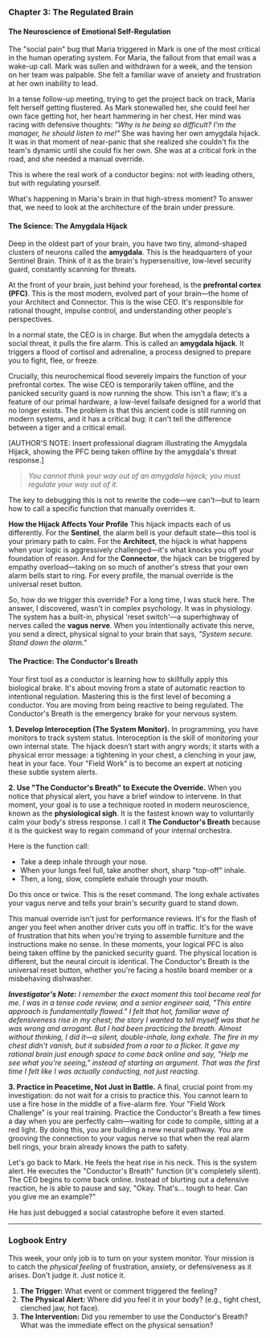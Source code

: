 ### **Chapter 3: The Regulated Brain**
#### The Neuroscience of Emotional Self-Regulation

The "social pain" bug that Maria triggered in Mark is one of the most critical in the human operating system. For Maria, the fallout from that email was a wake-up call. Mark was sullen and withdrawn for a week, and the tension on her team was palpable. She felt a familiar wave of anxiety and frustration at her own inability to lead.

In a tense follow-up meeting, trying to get the project back on track, Maria felt herself getting flustered. As Mark stonewalled her, she could feel her own face getting hot, her heart hammering in her chest. Her mind was racing with defensive thoughts: *"Why is he being so difficult? I'm the manager, he should listen to me!"* She was having her own amygdala hijack. It was in that moment of near-panic that she realized she couldn't fix the team's dynamic until she could fix her own. She was at a critical fork in the road, and she needed a manual override.

This is where the real work of a conductor begins: not with leading others, but with regulating yourself.

What's happening in Maria's brain in that high-stress moment? To answer that, we need to look at the architecture of the brain under pressure.

#### **The Science: The Amygdala Hijack**

Deep in the oldest part of your brain, you have two tiny, almond-shaped clusters of neurons called the **amygdala**. This is the headquarters of your Sentinel Brain. Think of it as the brain's hypersensitive, low-level security guard, constantly scanning for threats.

At the front of your brain, just behind your forehead, is the **prefrontal cortex (PFC)**. This is the most modern, evolved part of your brain—the home of your Architect and Connector. This is the wise CEO. It's responsible for rational thought, impulse control, and understanding other people's perspectives.

In a normal state, the CEO is in charge. But when the amygdala detects a social threat, it pulls the fire alarm. This is called an **amygdala hijack**. It triggers a flood of cortisol and adrenaline, a process designed to prepare you to fight, flee, or freeze.

Crucially, this neurochemical flood severely impairs the function of your prefrontal cortex. The wise CEO is temporarily taken offline, and the panicked security guard is now running the show. This isn't a flaw; it's a feature of our primal hardware, a low-level failsafe designed for a world that no longer exists. The problem is that this ancient code is still running on modern systems, and it has a critical bug: it can't tell the difference between a tiger and a critical email.

[AUTHOR'S NOTE: Insert professional diagram illustrating the Amygdala Hijack, showing the PFC being taken offline by the amygdala's threat response.]

> *You cannot think your way out of an amygdala hijack; you must regulate your way out of it.*

The key to debugging this is not to rewrite the code—we can't—but to learn how to call a specific function that manually overrides it.

**How the Hijack Affects Your Profile**
This hijack impacts each of us differently. For the **Sentinel**, the alarm bell is your default state—this tool is your primary path to calm. For the **Architect**, the hijack is what happens when your logic is aggressively challenged—it's what knocks you off your foundation of reason. And for the **Connector**, the hijack can be triggered by empathy overload—taking on so much of another's stress that your own alarm bells start to ring. For every profile, the manual override is the universal reset button.

So, how do we trigger this override? For a long time, I was stuck here. The answer, I discovered, wasn't in complex psychology. It was in physiology. The system has a built-in, physical 'reset switch'—a superhighway of nerves called the **vagus nerve**. When you intentionally activate this nerve, you send a direct, physical signal to your brain that says, *"System secure. Stand down the alarm."*

#### **The Practice: The Conductor's Breath**

Your first tool as a conductor is learning how to skillfully apply this biological brake. It's about moving from a state of automatic reaction to intentional regulation. Mastering this is the first level of becoming a conductor. You are moving from being reactive to being regulated. The Conductor's Breath is the emergency brake for your nervous system.

**1. Develop Interoception (The System Monitor).**
In programming, you have monitors to track system status. Interoception is the skill of monitoring your own internal state. The hijack doesn’t start with angry words; it starts with a physical error message: a tightening in your chest, a clenching in your jaw, heat in your face. Your "Field Work" is to become an expert at noticing these subtle system alerts.

**2. Use "The Conductor's Breath" to Execute the Override.**
When you notice that physical alert, you have a brief window to intervene. In that moment, your goal is to use a technique rooted in modern neuroscience, known as the **physiological sigh**. It is the fastest known way to voluntarily calm your body's stress response. I call it **The Conductor's Breath** because it is the quickest way to regain command of your internal orchestra.

Here is the function call:
*   Take a deep inhale through your nose.
*   When your lungs feel full, take another short, sharp "top-off" inhale.
*   Then, a long, slow, complete exhale through your mouth.

Do this once or twice. This is the reset command. The long exhale activates your vagus nerve and tells your brain's security guard to stand down.

This manual override isn't just for performance reviews. It's for the flash of anger you feel when another driver cuts you off in traffic. It's for the wave of frustration that hits when you're trying to assemble furniture and the instructions make no sense. In these moments, your logical PFC is also being taken offline by the panicked security guard. The physical location is different, but the neural circuit is identical. The Conductor's Breath is the universal reset button, whether you're facing a hostile board member or a misbehaving dishwasher.

***Investigator's Note:*** *I remember the exact moment this tool became real for me. I was in a tense code review, and a senior engineer said, "This entire approach is fundamentally flawed." I felt that hot, familiar wave of defensiveness rise in my chest; the story I wanted to tell myself was that he was wrong and arrogant. But I had been practicing the breath. Almost without thinking, I did it—a silent, double-inhale, long exhale. The fire in my chest didn't vanish, but it subsided from a roar to a flicker. It gave my rational brain just enough space to come back online and say, "Help me see what you're seeing," instead of starting an argument. That was the first time I felt like I was actually conducting, not just reacting.*

**3. Practice in Peacetime, Not Just in Battle.**
A final, crucial point from my investigation: do not wait for a crisis to practice this. You cannot learn to use a fire hose in the middle of a five-alarm fire. Your "Field Work Challenge" is your real training. Practice the Conductor's Breath a few times a day when you are perfectly calm—waiting for code to compile, sitting at a red light. By doing this, you are building a new neural pathway. You are grooving the connection to your vagus nerve so that when the real alarm bell rings, your brain already knows the path to safety.

Let's go back to Mark. He feels the heat rise in his neck. This is the system alert. He executes the "Conductor's Breath" function (it's completely silent). The CEO begins to come back online. Instead of blurting out a defensive reaction, he is able to pause and say, "Okay. That's... tough to hear. Can you give me an example?"

He has just debugged a social catastrophe before it even started.

---
### **Logbook Entry**

This week, your only job is to turn on your system monitor. Your mission is to catch the *physical feeling* of frustration, anxiety, or defensiveness as it arises. Don't judge it. Just notice it.

1.  **The Trigger:** What event or comment triggered the feeling?
2.  **The Physical Alert:** Where did you feel it in your body? (e.g., tight chest, clenched jaw, hot face).
3.  **The Intervention:** Did you remember to use the Conductor's Breath? What was the immediate effect on the physical sensation?
      